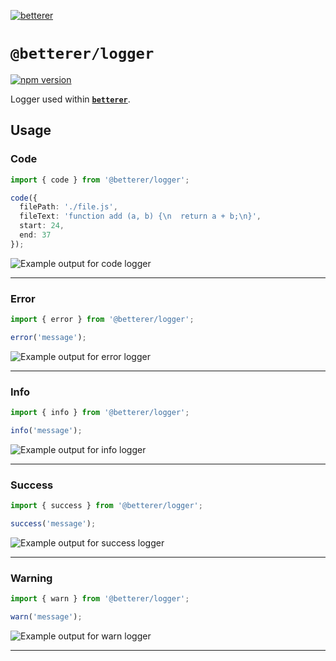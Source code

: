 [![betterer](https://github.com/phenomnomnominal/betterer/blob/master/docs/logo.png)](https://phenomnomnominal.github.io/betterer/)

# `@betterer/logger`

[![npm version](https://img.shields.io/npm/v/@betterer/logger.svg)](https://www.npmjs.com/package/@betterer/logger)

Logger used within [**`betterer`**](https://github.com/phenomnomnominal/betterer).

## Usage

### Code

```typescript
import { code } from '@betterer/logger';

code({
  filePath: './file.js',
  fileText: 'function add (a, b) {\n  return a + b;\n}',
  start: 24,
  end: 37
});
```

![Example output for code logger](/packages/logger/images/code.png?raw=true)

---

### Error

```typescript
import { error } from '@betterer/logger';

error('message');
```

![Example output for error logger](/packages/logger/images/error.png?raw=true)

---

### Info

```typescript
import { info } from '@betterer/logger';

info('message');
```

![Example output for info logger](/packages/logger/images/info.png?raw=true)

---

### Success

```typescript
import { success } from '@betterer/logger';

success('message');
```

![Example output for success logger](/packages/logger/images/success.png?raw=true)

---

### Warning

```typescript
import { warn } from '@betterer/logger';

warn('message');
```

![Example output for warn logger](/packages/logger/images/warn.png?raw=true)

---
